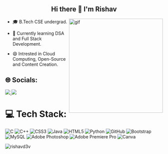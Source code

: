<h2 align="center">Hi there 👋 I'm Rishav</h2> 

<img align="right" alt="gif" width="300" src="https://cdn.dribbble.com/users/1162077/screenshots/3848914/programmer.gif">

- 🎓 B.Tech CSE undergrad.

- 🌱 Currently learning DSA and Full Stack Development.
   
- 😄 Intrested in Cloud Computing, Open-Source and Content Creation.
  

## 🌐 Socials:
<a href="https://www.linkedin.com/in/rishav01" target="_blank"><img src="https://img.shields.io/badge/LinkedIn-0077B5?style=for-the-badge&logo=linkedin&logoColor=white">
</a>
<a href="mailto:rishavraj4273@gmail.com" target="_blank"><img src="https://img.shields.io/badge/Gmail-D14836?style=for-the-badge&logo=gmail&logoColor=white">
</a>

# 💻 Tech Stack:
![C](https://img.shields.io/badge/c-%2300599C.svg?style=for-the-badge&logo=c&logoColor=white) ![C++](https://img.shields.io/badge/c++-%2300599C.svg?style=for-the-badge&logo=c%2B%2B&logoColor=white) ![CSS3](https://img.shields.io/badge/css3-%231572B6.svg?style=for-the-badge&logo=css3&logoColor=white) ![Java](https://img.shields.io/badge/java-%23ED8B00.svg?style=for-the-badge&logo=java&logoColor=white) ![HTML5](https://img.shields.io/badge/html5-%23E34F26.svg?style=for-the-badge&logo=html5&logoColor=white) ![Python](https://img.shields.io/badge/python-3670A0?style=for-the-badge&logo=python&logoColor=ffdd54) ![GitHub](https://img.shields.io/badge/GitHub-%23121011.svg?style=for-the-badge&logo=github&logoColor=white) ![Bootstrap](https://img.shields.io/badge/bootstrap-%23563D7C.svg?style=for-the-badge&logo=bootstrap&logoColor=white) ![MySQL](https://img.shields.io/badge/mysql-%2300f.svg?style=for-the-badge&logo=mysql&logoColor=white) ![Adobe Photoshop](https://img.shields.io/badge/adobephotoshop-%2331A8FF.svg?style=for-the-badge&logo=adobephotoshop&logoColor=white) ![Adobe Premiere Pro](https://img.shields.io/badge/Adobe%20Premiere%20Pro-9999FF.svg?style=for-the-badge&logo=Adobe%20Premiere%20Pro&logoColor=white) ![Canva](https://img.shields.io/badge/Canva-%2300C4CC.svg?style=for-the-badge&logo=Canva&logoColor=white)

<p><img align="left" src="https://github-readme-stats.vercel.app/api/top-langs?username=rishavd3v&show_icons=true&locale=en&layout=compact" alt="rishavd3v" /></p>  
